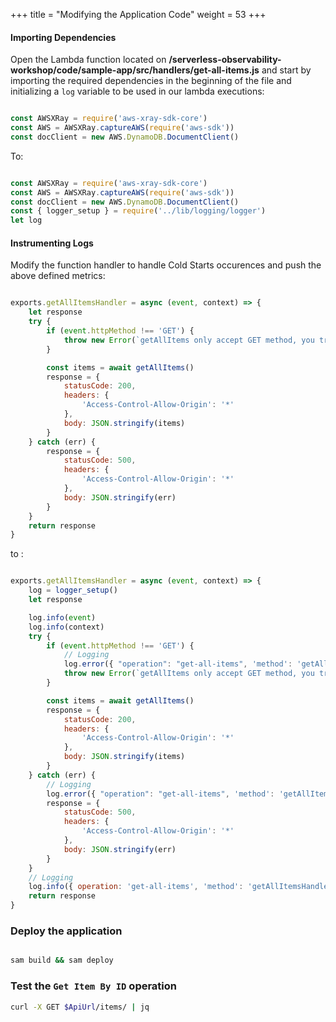 +++
title = "Modifying the Application Code"
weight = 53
+++

#### Importing Dependencies

Open the Lambda function located on **/serverless-observability-workshop/code/sample-app/src/handlers/get-all-items.js** and start by importing the required dependencies in the beginning of the file and initializing a `log` variable to be used in our lambda executions:

```javascript

const AWSXRay = require('aws-xray-sdk-core')
const AWS = AWSXRay.captureAWS(require('aws-sdk'))
const docClient = new AWS.DynamoDB.DocumentClient()

```

To:

```javascript

const AWSXRay = require('aws-xray-sdk-core')
const AWS = AWSXRay.captureAWS(require('aws-sdk'))
const docClient = new AWS.DynamoDB.DocumentClient()
const { logger_setup } = require('../lib/logging/logger')
let log

```

#### Instrumenting Logs 

Modify the function handler to handle Cold Starts occurences and push the above defined metrics:

```javascript

exports.getAllItemsHandler = async (event, context) => {
    let response
    try {
        if (event.httpMethod !== 'GET') {
            throw new Error(`getAllItems only accept GET method, you tried: ${event.httpMethod}`)
        }

        const items = await getAllItems()
        response = {
            statusCode: 200,
            headers: {
                'Access-Control-Allow-Origin': '*'
            },
            body: JSON.stringify(items)
        }
    } catch (err) {
        response = {
            statusCode: 500,
            headers: {
                'Access-Control-Allow-Origin': '*'
            },
            body: JSON.stringify(err)
        }
    }
    return response
}

```

to :

```javascript

exports.getAllItemsHandler = async (event, context) => {
    log = logger_setup()
    let response

    log.info(event)
    log.info(context)
    try {
        if (event.httpMethod !== 'GET') {
            // Logging
            log.error({ "operation": "get-all-items", 'method': 'getAllItemsHandler', "details": `getAllItems only accept GET method, you tried: ${event.httpMethod}` })
            throw new Error(`getAllItems only accept GET method, you tried: ${event.httpMethod}`)
        }

        const items = await getAllItems()
        response = {
            statusCode: 200,
            headers: {
                'Access-Control-Allow-Origin': '*'
            },
            body: JSON.stringify(items)
        }
    } catch (err) {
        // Logging
        log.error({ "operation": "get-all-items", 'method': 'getAllItemsHandler', "details": err })
        response = {
            statusCode: 500,
            headers: {
                'Access-Control-Allow-Origin': '*'
            },
            body: JSON.stringify(err)
        }
    }
    // Logging
    log.info({ operation: 'get-all-items', 'method': 'getAllItemsHandler', eventPath: event.path, statusCode: response.statusCode, body: JSON.parse(response.body) })
    return response
}

```

### Deploy the application

```sh

sam build && sam deploy

```

### Test the `Get Item By ID` operation

```sh
curl -X GET $ApiUrl/items/ | jq
```
